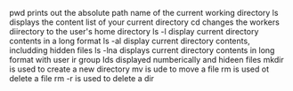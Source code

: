 
pwd prints out the absolute path name of the current working directory
ls displays the content list of your current directory
cd changes the workers diirectory to the user's home directory
ls -l display current directory contents in a long format
ls -al display current directory contents, includding hidden files
ls -lna displays current directory contents in long format with user ir group Ids displayed numberically and hideen files
mkdir is used to create a new directory
mv is ude to move a file
rm is used ot delete a file
rm -r is used to delete a dir